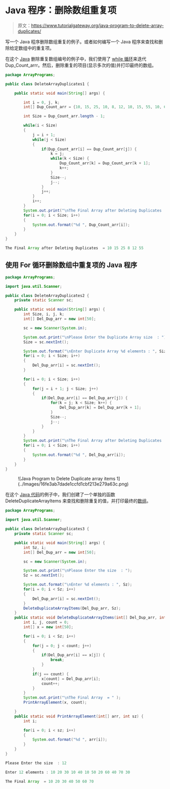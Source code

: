 # Java 程序：删除数组重复项

> 原文：<https://www.tutorialgateway.org/java-program-to-delete-array-duplicates/>

写一个 Java 程序删除数组重复的例子。或者如何编写一个 Java 程序来查找和删除给定数组中的重复项。

在这个 [Java](https://www.tutorialgateway.org/java-tutorial/) 删除重复数组编号的例子中，我们使用了 [while 循环](https://www.tutorialgateway.org/java-while-loop/)来迭代 Dup_Count_arrr。然后，删除重复的项目(显示多次的值)并打印最终的数组。

```java
package ArrayPrograms;

public class DeleteArrayDuplicates1 {

	public static void main(String[] args) {

		int i = 0, j, k;
		int[] Dup_Count_arr = {10, 15, 25, 10, 8, 12, 10, 15, 55, 10, 60};

		int Size = Dup_Count_arr.length - 1;

		while(i < Size) 
		{
			j = i + 1;
			while(j < Size)
			{		
				if(Dup_Count_arr[i] == Dup_Count_arr[j]) {
					k = j;
					while(k < Size) {
						Dup_Count_arr[k] = Dup_Count_arr[k + 1];
						k++;
					}
					Size--;
					j--;
				}
				j++;
			}
			i++;
		}
		System.out.print("\nThe Final Array after Deleting Duplicates  = " );
		for(i = 0; i < Size; i++) 
		{
			System.out.format("%d ", Dup_Count_arr[i]);
		}
	}
}
```

```java
The Final Array after Deleting Duplicates  = 10 15 25 8 12 55 
```

## 使用 For 循环删除数组中重复项的 Java 程序

```java
package ArrayPrograms;

import java.util.Scanner;

public class DeleteArrayDuplicates2 {
	private static Scanner sc;

	public static void main(String[] args) {
		int Size, i, j, k;
		int[] Del_Dup_arr = new int[50];

		sc = new Scanner(System.in);

		System.out.print("\nPlease Enter the Duplicate Array size  : ");
		Size = sc.nextInt();

		System.out.format("\nEnter Duplicate Array %d elements : ", Size);
		for(i = 0; i < Size; i++) 
		{
			Del_Dup_arr[i] = sc.nextInt();
		}

		for(i = 0; i < Size; i++) 
		{
			for(j = i + 1; j < Size; j++)
			{
				if(Del_Dup_arr[i] == Del_Dup_arr[j]) {
					for(k = j; k < Size; k++) {
						Del_Dup_arr[k] = Del_Dup_arr[k + 1];
					}
					Size--;
					j--;
				}
			}
		}
		System.out.print("\nThe Final Array after Deleting Duplicates  = " );
		for(i = 0; i < Size; i++) 
		{
			System.out.format("%d ", Del_Dup_arr[i]);
		}
	}
}
```

<figure class="wp-block-image size-large">![Java Program to Delete Duplicate array items 1](../Images/16fe3ab7dade1ccfd1cbf213e279a63c.png)</figure>

在这个 [Java 代码](https://www.tutorialgateway.org/learn-java-programs/)的例子中，我们创建了一个单独的函数 DeleteDuplicateArrayItems 来查找和删除重复的值，并打印最终的[数组](https://www.tutorialgateway.org/java-array/)。

```java
package ArrayPrograms;

import java.util.Scanner;

public class DeleteArrayDuplicates3 {
	private static Scanner sc;

	public static void main(String[] args) {
		int Sz, i;
		int[] Del_Dup_arr = new int[50];

		sc = new Scanner(System.in);

		System.out.print("\nPlease Enter the size  : ");
		Sz = sc.nextInt();

		System.out.format("\nEnter %d elements : ", Sz);
		for(i = 0; i < Sz; i++) 
		{
			Del_Dup_arr[i] = sc.nextInt();
		}		
		DeleteDuplicateArrayItems(Del_Dup_arr, Sz);
	}
	public static void DeleteDuplicateArrayItems(int[] Del_Dup_arr, int Sz) {
		int i, j, count = 0;
		int[] x = new int[50];

		for(i = 0; i < Sz; i++) 
		{
			for(j = 0; j < count; j++)
			{
				if(Del_Dup_arr[i] == x[j]) {
					break;
				}
			}
			if(j == count) {
				x[count] = Del_Dup_arr[i];
				count++;
			}			
		}
		System.out.print("\nThe Final Array  = " );
		PrintArrayElement(x, count);

	}
	public static void PrintArrayElement(int[] arr, int sz) {
		int i;

		for(i = 0; i < sz; i++) 
		{
			System.out.format("%d ", arr[i]);
		}
	}
}
```

```java
Please Enter the size  : 12

Enter 12 elements : 10 20 30 10 40 10 50 20 60 40 70 30 

The Final Array  = 10 20 30 40 50 60 70 
```